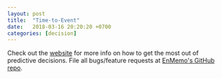 ```yaml
---
layout: post
title:  "Time-to-Event"
date:   2018-03-16 20:20:20 +0700
categories: [decision]
---
```


Check out the [website][enmemo] for more info on how to get the most out of predictive decisions. File all bugs/feature requests at [EnMemo's GitHub repo][enmemo-gh].

[enmemo-gh]: https://github.com/EnMemo/EnMemo.github.io
[enmemo]:    http://enmemo.com

